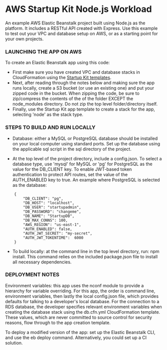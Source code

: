 # AWS Startup Kit Node.js Workload


An example AWS Elastic Beanstalk project built using Node.js as the platform. It
includes a RESTful API created with Express. Use this example to test out your VPC
and database setup on AWS, or as a starting point for your own projects.

### LAUNCHING THE APP ON AWS

To create an Elastic Beanstalk app using this code:
- First make sure you have created VPC and database stacks in CloudFormation using the [Startup Kit templates](https://github.com/awslabs/startup-kit-templates).
- Next, after reading through the notes below and making sure the app runs locally,
create a S3 bucket (or use an existing one) and put your zipped code in the bucket.
When zipping the code, be sure to zip/compress the contents of the of the folder EXCEPT
the node_modules directory.  Do not zip the top level folder/directory itself.  
- Finally, use the Startup Kit app template to create a stack for the app, selecting
'node' as the stack type.

### STEPS TO BUILD AND RUN LOCALLY

- Database:  either a MySQL or PostgreSQL database should be installed on your
local computer using standard ports.  Set up the database using the applicable 
sql script in the sql directory of the project. 

- At the top level of the project directory, include a config.json.  To select
a database type, use 'mysql' for MySQL or 'pg' for PostgreSQL as the value for the
DB_CLIENT key.  To enable JWT-based token authentication to protect API routes,
set the value of the AUTH_ENABLED key to true.  An example where PostgreSQL is 
selected as the database:  

```
    {
        "DB_CLIENT": "pg",
        "DB_HOST": "localhost",
        "DB_USER": "startupadmin",
        "DB_PASSWORD": "changeme",
        "DB_NAME": "StartupDB",
        "DB_MAX_CONNS": 100,
        "AWS_REGION": "us-east-1",
        "AUTH_ENABLED": false,
        "AUTH_JWT_SECRET": "my-secret",
        "AUTH_JWT_TOKENTIME":  6000
    }
```

- To build locally: at the command line in the top level directory, run: npm install.
This command relies on the included package.json file to install all necessary
dependencies.

### DEPLOYMENT NOTES

Environment variables:  this app uses the nconf module to provide a hierarchy for 
variable overriding.  For this app, the order is command line, environment variables, 
then lastly the local config.json file, which provides defaults for talking to a 
developer's local database.  For the connection to a RDS database, the developer
specifies relevant environment variables when creating the database stack using the
db.cfn.yml CloudFormation template.  These values, which are never committed to source
control for security reasons, flow through to the app creation template.  

To deploy a modified version of the app:  set up the Elastic Beanstalk CLI, and use
the eb deploy command.  Alternatively, you could set up a CI solution.  


